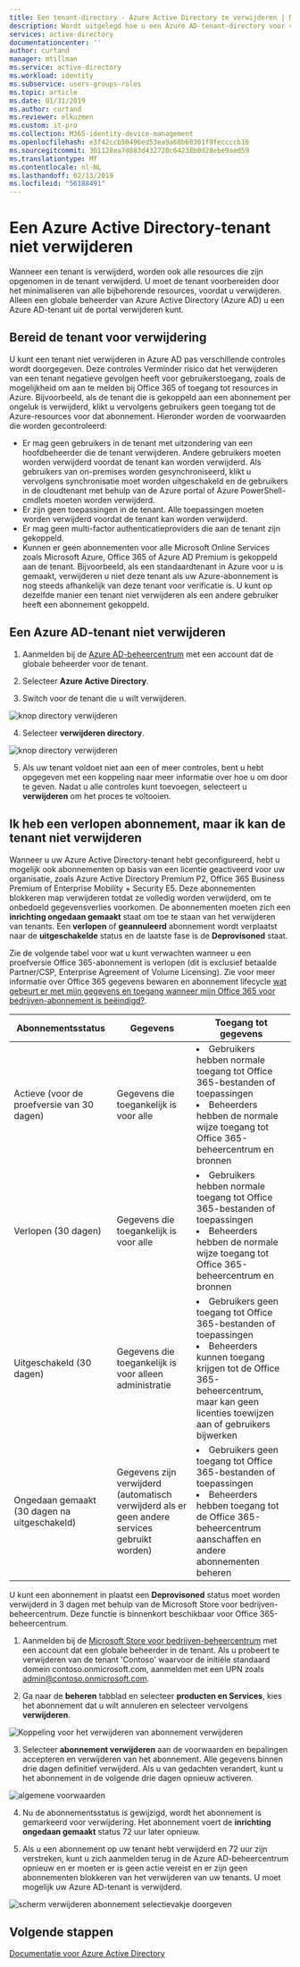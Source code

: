 ```yaml
---
title: Een tenant-directory - Azure Active Directory te verwijderen | Microsoft Docs
description: Wordt uitgelegd hoe u een Azure AD-tenant-directory voor verwijdering
services: active-directory
documentationcenter: ''
author: curtand
manager: mtillman
ms.service: active-directory
ms.workload: identity
ms.subservice: users-groups-roles
ms.topic: article
ms.date: 01/31/2019
ms.author: curtand
ms.reviewer: elkuzmen
ms.custom: it-pro
ms.collection: M365-identity-device-management
ms.openlocfilehash: e3f42ccb50496ed53ea9a68b60301f9feccccb16
ms.sourcegitcommit: 301128ea7d883d432720c64238b0d28ebe9aed59
ms.translationtype: MT
ms.contentlocale: nl-NL
ms.lasthandoff: 02/13/2019
ms.locfileid: "56188491"
---
```

# <a name="delete-an-azure-active-directory-tenant"></a>Een Azure Active Directory-tenant niet verwijderen

Wanneer een tenant is verwijderd, worden ook alle resources die zijn opgenomen in de tenant verwijderd. U moet de tenant voorbereiden door het minimaliseren van alle bijbehorende resources, voordat u verwijderen. Alleen een globale beheerder van Azure Active Directory (Azure AD) u een Azure AD-tenant uit de portal verwijderen kunt.

## <a name="prepare-the-tenant-for-deletion"></a>Bereid de tenant voor verwijdering

U kunt een tenant niet verwijderen in Azure AD pas verschillende controles wordt doorgegeven. Deze controles Verminder risico dat het verwijderen van een tenant negatieve gevolgen heeft voor gebruikerstoegang, zoals de mogelijkheid om aan te melden bij Office 365 of toegang tot resources in Azure. Bijvoorbeeld, als de tenant die is gekoppeld aan een abonnement per ongeluk is verwijderd, klikt u vervolgens gebruikers geen toegang tot de Azure-resources voor dat abonnement. Hieronder worden de voorwaarden die worden gecontroleerd:

* Er mag geen gebruikers in de tenant met uitzondering van een hoofdbeheerder die de tenant verwijderen. Andere gebruikers moeten worden verwijderd voordat de tenant kan worden verwijderd. Als gebruikers van on-premises worden gesynchroniseerd, klikt u vervolgens synchronisatie moet worden uitgeschakeld en de gebruikers in de cloudtenant met behulp van de Azure portal of Azure PowerShell-cmdlets moeten worden verwijderd. 
* Er zijn geen toepassingen in de tenant. Alle toepassingen moeten worden verwijderd voordat de tenant kan worden verwijderd.
* Er mag geen multi-factor authenticatieproviders die aan de tenant zijn gekoppeld.
* Kunnen er geen abonnementen voor alle Microsoft Online Services zoals Microsoft Azure, Office 365 of Azure AD Premium is gekoppeld aan de tenant. Bijvoorbeeld, als een standaardtenant in Azure voor u is gemaakt, verwijderen u niet deze tenant als uw Azure-abonnement is nog steeds afhankelijk van deze tenant voor verificatie is. U kunt op dezelfde manier een tenant niet verwijderen als een andere gebruiker heeft een abonnement gekoppeld. 

## <a name="delete-an-azure-ad-tenant"></a>Een Azure AD-tenant niet verwijderen

1. Aanmelden bij de [Azure AD-beheercentrum](https://aad.portal.azure.com) met een account dat de globale beheerder voor de tenant.

2. Selecteer **Azure Active Directory**.

3. Switch voor de tenant die u wilt verwijderen.
  
  ![knop directory verwijderen](./media/directory-delete-howto/delete-directory-command.png)

4. Selecteer **verwijderen directory**.
  
  ![knop directory verwijderen](./media/directory-delete-howto/delete-directory-list.png)

5. Als uw tenant voldoet niet aan een of meer controles, bent u hebt opgegeven met een koppeling naar meer informatie over hoe u om door te geven. Nadat u alle controles kunt toevoegen, selecteert u **verwijderen** om het proces te voltooien.

## <a name="i-have-an-expired-subscription-but-i-cant-delete-the-tenant"></a>Ik heb een verlopen abonnement, maar ik kan de tenant niet verwijderen

Wanneer u uw Azure Active Directory-tenant hebt geconfigureerd, hebt u mogelijk ook abonnementen op basis van een licentie geactiveerd voor uw organisatie, zoals Azure Active Directory Premium P2, Office 365 Business Premium of Enterprise Mobility + Security E5. Deze abonnementen blokkeren map verwijderen totdat ze volledig worden verwijderd, om te onbedoeld gegevensverlies voorkomen. De abonnementen moeten zich een **inrichting ongedaan gemaakt** staat om toe te staan van het verwijderen van tenants. Een **verlopen** of **geannuleerd** abonnement wordt verplaatst naar de **uitgeschakelde** status en de laatste fase is de **Deprovisoned** staat. 

Zie de volgende tabel voor wat u kunt verwachten wanneer u een proefversie Office 365-abonnement is verlopen (dit is exclusief betaalde Partner/CSP, Enterprise Agreement of Volume Licensing). Zie voor meer informatie over Office 365 gegevens bewaren en abonnement lifecycle [wat gebeurt er met mijn gegevens en toegang wanneer mijn Office 365 voor bedrijven-abonnement is beëindigd?](https://support.office.com/article/what-happens-to-my-data-and-access-when-my-office-365-for-business-subscription-ends-4436582f-211a-45ec-b72e-33647f97d8a3). 

Abonnementsstatus | Gegevens | Toegang tot gegevens
----- | ----- | -----
Actieve (voor de proefversie van 30 dagen)  | Gegevens die toegankelijk is voor alle    | <li>Gebruikers hebben normale toegang tot Office 365-bestanden of toepassingen<li>Beheerders hebben de normale wijze toegang tot Office 365-beheercentrum en bronnen 
Verlopen (30 dagen)   | Gegevens die toegankelijk is voor alle    | <li>Gebruikers hebben normale toegang tot Office 365-bestanden of toepassingen<li>Beheerders hebben de normale wijze toegang tot Office 365-beheercentrum en bronnen
Uitgeschakeld (30 dagen) | Gegevens die toegankelijk is voor alleen administratie  | <li>Gebruikers geen toegang tot Office 365-bestanden of toepassingen<li>Beheerders kunnen toegang krijgen tot de Office 365-beheercentrum, maar kan geen licenties toewijzen aan of gebruikers bijwerken
Ongedaan gemaakt (30 dagen na uitgeschakeld) | Gegevens zijn verwijderd (automatisch verwijderd als er geen andere services gebruikt worden) | <li>Gebruikers geen toegang tot Office 365-bestanden of toepassingen<li>Beheerders hebben toegang tot de Office 365-beheercentrum aanschaffen en andere abonnementen beheren

U kunt een abonnement in plaatst een **Deprovisoned** status moet worden verwijderd in 3 dagen met behulp van de Microsoft Store voor bedrijven-beheercentrum. Deze functie is binnenkort beschikbaar voor Office 365-beheercentrum.

1. Aanmelden bij de [Microsoft Store voor bedrijven-beheercentrum](https://businessstore.microsoft.com/manage/) met een account dat een globale beheerder in de tenant. Als u probeert te verwijderen van de tenant 'Contoso' waarvoor de initiële standaard domein contoso.onmicrosoft.com, aanmelden met een UPN zoals admin@contoso.onmicrosoft.com.

2. Ga naar de **beheren** tabblad en selecteer **producten en Services**, kies het abonnement dat u wilt annuleren en selecteer vervolgens **verwijderen**.
  
  ![Koppeling voor het verwijderen van abonnement verwijderen](./media/directory-delete-howto/delete-command.png)
  
3. Selecteer **abonnement verwijderen** aan de voorwaarden en bepalingen accepteren en verwijderen van het abonnement. Alle gegevens binnen drie dagen definitief verwijderd. Als u van gedachten verandert, kunt u het abonnement in de volgende drie dagen opnieuw activeren.
  
  ![algemene voorwaarden](./media/directory-delete-howto/delete-terms.png)

4. Nu de abonnementsstatus is gewijzigd, wordt het abonnement is gemarkeerd voor verwijdering. Het abonnement voert de **inrichting ongedaan gemaakt** status 72 uur later opnieuw.

5. Als u een abonnement op uw tenant hebt verwijderd en 72 uur zijn verstreken, kunt u zich aanmelden terug in de Azure AD-beheercentrum opnieuw en er moeten er is geen actie vereist en er zijn geen abonnementen blokkeren van het verwijderen van uw tenants. U moet mogelijk uw Azure AD-tenant is verwijderd.
  
  ![scherm verwijderen abonnement selectievakje doorgeven](./media/directory-delete-howto/delete-checks-passed.png)

## <a name="next-steps"></a>Volgende stappen
[Documentatie voor Azure Active Directory](https://docs.microsoft.com/azure/active-directory/)
